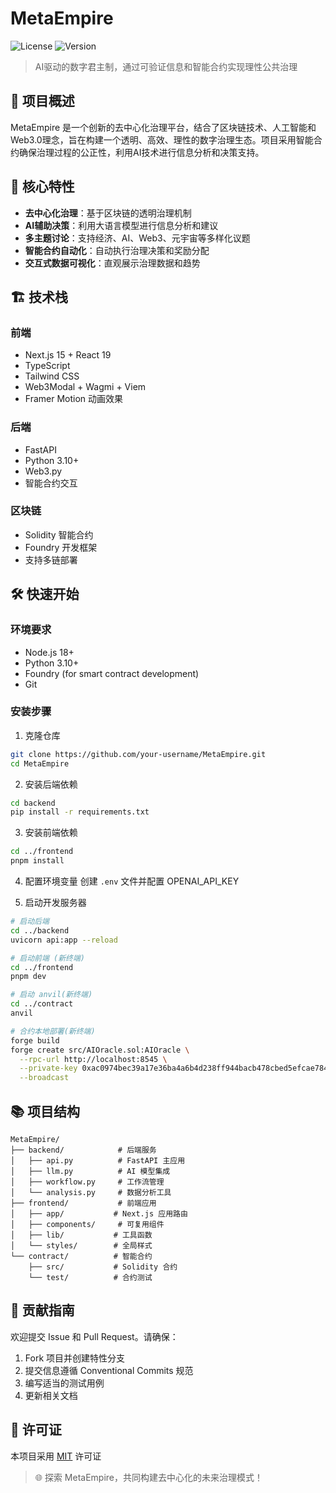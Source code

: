 # MetaEmpire

![License](https://img.shields.io/badge/license-MIT-blue.svg)
![Version](https://img.shields.io/badge/version-0.1.0-orange)

> AI驱动的数字君主制，通过可验证信息和智能合约实现理性公共治理

## 🌟 项目概述

MetaEmpire 是一个创新的去中心化治理平台，结合了区块链技术、人工智能和Web3.0理念，旨在构建一个透明、高效、理性的数字治理生态。项目采用智能合约确保治理过程的公正性，利用AI技术进行信息分析和决策支持。

## 🚀 核心特性

- **去中心化治理**：基于区块链的透明治理机制
- **AI辅助决策**：利用大语言模型进行信息分析和建议
- **多主题讨论**：支持经济、AI、Web3、元宇宙等多样化议题
- **智能合约自动化**：自动执行治理决策和奖励分配
- **交互式数据可视化**：直观展示治理数据和趋势

## 🏗️ 技术栈

### 前端
- Next.js 15 + React 19
- TypeScript
- Tailwind CSS
- Web3Modal + Wagmi + Viem
- Framer Motion 动画效果

### 后端
- FastAPI
- Python 3.10+
- Web3.py
- 智能合约交互

### 区块链
- Solidity 智能合约
- Foundry 开发框架
- 支持多链部署

## 🛠️ 快速开始

### 环境要求

- Node.js 18+
- Python 3.10+
- Foundry (for smart contract development)
- Git

### 安装步骤

1. 克隆仓库
```bash
git clone https://github.com/your-username/MetaEmpire.git
cd MetaEmpire
```

2. 安装后端依赖
```bash
cd backend
pip install -r requirements.txt
```

3. 安装前端依赖
```bash
cd ../frontend
pnpm install
```

4. 配置环境变量
创建 `.env` 文件并配置 OPENAI_API_KEY

5. 启动开发服务器
```bash
# 启动后端
cd ../backend
uvicorn api:app --reload

# 启动前端 (新终端)
cd ../frontend
pnpm dev

# 启动 anvil(新终端)
cd ../contract
anvil

# 合约本地部署(新终端)
forge build
forge create src/AIOracle.sol:AIOracle \
  --rpc-url http://localhost:8545 \
  --private-key 0xac0974bec39a17e36ba4a6b4d238ff944bacb478cbed5efcae784d7bf4f2ff80 \
  --broadcast
```

## 📚 项目结构

```
MetaEmpire/
├── backend/            # 后端服务
│   ├── api.py          # FastAPI 主应用
│   ├── llm.py          # AI 模型集成
│   ├── workflow.py     # 工作流管理
│   └── analysis.py     # 数据分析工具
├── frontend/           # 前端应用
│   ├── app/           # Next.js 应用路由
│   ├── components/     # 可复用组件
│   ├── lib/           # 工具函数
│   └── styles/        # 全局样式
└── contract/          # 智能合约
    ├── src/           # Solidity 合约
    └── test/          # 合约测试
```

## 🤝 贡献指南

欢迎提交 Issue 和 Pull Request。请确保：

1. Fork 项目并创建特性分支
2. 提交信息遵循 Conventional Commits 规范
3. 编写适当的测试用例
4. 更新相关文档

## 📄 许可证

本项目采用 [MIT](LICENSE) 许可证

> 🌐 探索 MetaEmpire，共同构建去中心化的未来治理模式！
